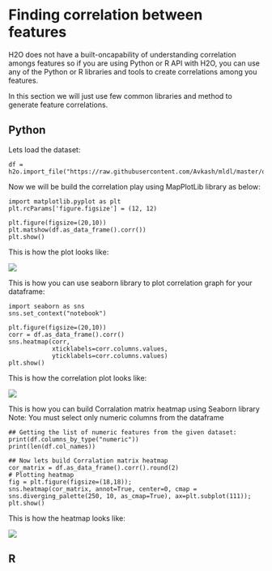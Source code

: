 # Finding correlation between features #

H2O does not have a built-oncapability of understanding correlation amongs features so if you are using Python or R API with H2O, you can use any of the Python or R libraries and tools to create correlations among you features.

In this section we will just use few common libraries and method to generate feature correlations.

## Python ##
Lets load the dataset:
```
df = h2o.import_file("https://raw.githubusercontent.com/Avkash/mldl/master/data/prostate.csv")
```

Now we will be build the correlation play using MapPlotLib library as below:

```
import matplotlib.pyplot as plt
plt.rcParams['figure.figsize'] = (12, 12)

plt.figure(figsize=(20,10))
plt.matshow(df.as_data_frame().corr())
plt.show()
```
This is how the plot looks like:

![](https://github.com/Avkash/mldl/blob/master/images/flow_plot_matshow.png?raw=true)

This is how you can use seaborn library to plot correlation graph for your dataframe:
```
import seaborn as sns
sns.set_context("notebook")

plt.figure(figsize=(20,10))
corr = df.as_data_frame().corr()
sns.heatmap(corr, 
            xticklabels=corr.columns.values,
            yticklabels=corr.columns.values)
plt.show()
```
This is how the correlation plot looks like:

![](https://github.com/Avkash/mldl/blob/master/images/flow_seaborn_heatmap.png?raw=true)

This is how you can build Corralation matrix heatmap using Seaborn library 
Note: You must select only numeric columns from the dataframe
```
## Getting the list of numeric features from the given dataset:
print(df.columns_by_type("numeric"))
print(len(df.col_names))

## Now lets build Corralation matrix heatmap
cor_matrix = df.as_data_frame().corr().round(2)
# Plotting heatmap 
fig = plt.figure(figsize=(18,18));
sns.heatmap(cor_matrix, annot=True, center=0, cmap = sns.diverging_palette(250, 10, as_cmap=True), ax=plt.subplot(111));
plt.show()
```
This is how the heatmap looks like:

![](https://github.com/Avkash/mldl/blob/master/images/flow_sns_heapmap_numeric.png?raw=true)

## R ## 

